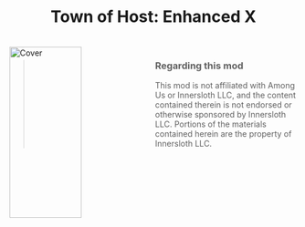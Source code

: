 
<h1 align="center">Town of Host: Enhanced X</h1>

<br>

<img align="left" alt="Cover" src="Resources/Background/TOHEX-Background.jpg" width="50%" height="300" /> 

<p align="right">
  
> ### Regarding this mod
>
> This mod is not affiliated with Among Us or Innersloth LLC, and the content contained therein is not endorsed or otherwise sponsored by Innersloth LLC. Portions of the materials contained herein are the property of Innersloth LLC.
<br>

</p>
<p align="center">



